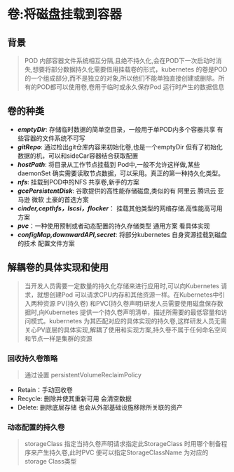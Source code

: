 # 卷:将磁盘挂载到容器
## 背景
> POD 内部容器文件系统相互分隔,且绝不持久化,会在POD下一次启动时消失,想要将部分数据持久化需要借用挂载卷的形式，kubernetes 的卷是POD 的一个组成部分,而不是独立的对象,所以他们不能单独直接创建或删除。所有的POD都可以使用卷,卷用于临时或永久保存Pod 运行时产生的数据信息
## 卷的种类
* ***emptyDir***: 存储临时数据的简单空目录，一般用于单POD内多个容器共享 有些容器的文件系统不可写 
* ***gitRepo***: 通过检出git仓库内容来初始化卷,也是一个emptyDir 但有了初始化数据的机，可以和sideCar容器结合获取配置
* ***hostPath***: 将目录从工作节点挂载到 Pod中,一般不允许这样做,某些daemonSet 确实需要读取节点数据，可以采用。真正的第一种持久化类型。
* ***nfs***: 挂载到POD中的NFS 共享卷,新手的方案
* ***gcePersistentDisk***: 谷歌提供的高性能存储磁盘,类似的有 阿里云 腾讯云 亚马逊 微软 土豪的首选方案 
* ***cinder,cepthfs，lscsi，flocker***： 挂载其他类型的网络存储.高性能高可用方案
* ***pvc***：一种使用预制或者动态配置的持久存储类型 通用方案 看具体实现
* ***configMap,downwardAPI,secret***: 将部分kubernetes 自身资源挂载到磁盘的技术 配置文件方案

## 解耦卷的具体实现和使用
>当开发人员需要一定数量的持久化存储来进行应用时,可以向Kubernetes 请求，就想创建Pod 可以请求CPU内存和其他资源一样。在Kubernetes中引入两种资源 PV(持久卷) 和PVC(持久卷声明)研发人员需要使用磁盘保存数据时,向Kubernetes 提供一个持久卷声明清单，描述所需要的最低容量和访问模式。kubernetes 为其匹配对应的具体实现的持久卷,这样研发人员无需关心PV底层的具体实现,解耦了使用和实现方案,持久卷不属于任何命名空间 和节点一样是集群的资源

### 回收持久卷策略
> 通过设置 persistentVolumeReclaimPolicy 
* Retain：手动回收卷
* Recycle: 删除并使其重新可用 会清空数据
* Delete: 删除底层存储 也会从外部基础设施移除所关联的资产

### 动态配置的持久卷
>storageClass 指定当持久卷声明请求指定此StorageClass 时用哪个制备程序来产生持久卷,此时PVC 便可以指定StorageClassName 为对应的storage Class类型
